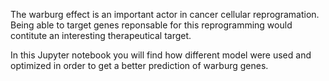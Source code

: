 
The warburg effect is an important actor in cancer cellular reprogramation. Being able to target genes reponsable for this reprogramming would contitute an interesting therapeutical target. 

In  this Jupyter notebook you will find how different model were used and optimized in order to get a better prediction of warburg genes.
